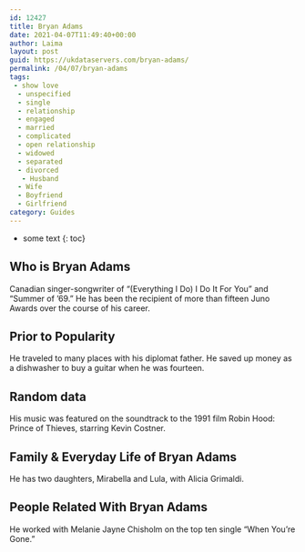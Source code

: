 ```yaml
---
id: 12427
title: Bryan Adams
date: 2021-04-07T11:49:40+00:00
author: Laima
layout: post
guid: https://ukdataservers.com/bryan-adams/
permalink: /04/07/bryan-adams
tags:
 - show love
  - unspecified
  - single
  - relationship
  - engaged
  - married
  - complicated
  - open relationship
  - widowed
  - separated
  - divorced
   - Husband
  - Wife
  - Boyfriend
  - Girlfriend
category: Guides
---
```


* some text
{: toc}


## Who is Bryan Adams
                  
                  
                  
Canadian singer-songwriter of &#8220;(Everything I Do) I Do It For You&#8221; and &#8220;Summer of &#8217;69.&#8221; He has been the recipient of more than fifteen Juno Awards over the course of his career.
                  
              
            
              
            
                
                
                
## Prior to Popularity
                  
                  
                  
He traveled to many places with his diplomat father. He saved up money as a dishwasher to buy a guitar when he was fourteen.
                  
              
            
              
            
                
                
                
## Random data
                  
                  
                  
His music was featured on the soundtrack to the 1991 film Robin Hood: Prince of Thieves, starring Kevin Costner.
                  
              
            
              
            
                
                
                
## Family & Everyday Life of Bryan Adams
                  
                  
                  
He has two daughters, Mirabella and Lula, with Alicia Grimaldi.
                  
              
            
              
            
                
                
                
## People Related With Bryan Adams
                  
                  
                  
He worked with Melanie Jayne Chisholm on the top ten single &#8220;When You&#8217;re Gone.&#8221;
                  
              
            
              
            
                
              
            
              
              
            
            
              
            
          
          
          
